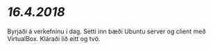# *16.4.2018*

Byrjaði á verkefninu í dag. Setti inn bæði Ubuntu server og client með VirtualBox. Kláraði lið eitt og tvö.
